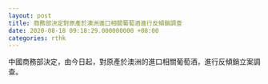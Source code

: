 ```yaml
---
layout: post
title: 商務部決定對原產於澳洲進口相關葡萄酒進行反傾銷調查
date: 2020-08-18 09:18:29.000000000 +08:00
categories: rthk
---
```


中國商務部決定，由今日起，對原產於澳洲的進口相關葡萄酒，進行反傾銷立案調查。
